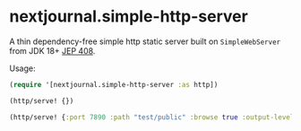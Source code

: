# nextjournal.simple-http-server

A thin dependency-free simple http static server built on
`SimpleWebServer` from JDK 18+ [JEP 408](https://openjdk.org/jeps/408).

Usage:

``` clojure
(require '[nextjournal.simple-http-server :as http])

(http/serve! {})

(http/serve! {:port 7890 :path "test/public" :browse true :output-level :verbose})
```


